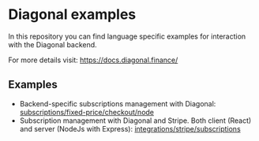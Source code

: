 # Diagonal examples

In this repository you can find language specific examples for interaction with the Diagonal backend.

For more details visit: https://docs.diagonal.finance/

## Examples

- Backend-specific subscriptions management with Diagonal: [subscriptions/fixed-price/checkout/node](./subscriptions/fixed-price/checkout/node/README.md)
- Subscription management with Diagonal and Stripe. Both client (React) and server (NodeJs with Express): [integrations/stripe/subscriptions](./integrations/stripe/subscriptions/README.MD)
